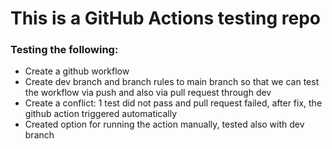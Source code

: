 # This is a GitHub Actions testing repo
### Testing the following:
- Create a github workflow
- Create dev branch and branch rules to main branch so that we can test the workflow via push and also via pull request through dev
- Create a conflict: 1 test did not pass and pull request failed, after fix, the github action triggered automatically
- Created option for running the action manually, tested also with dev branch